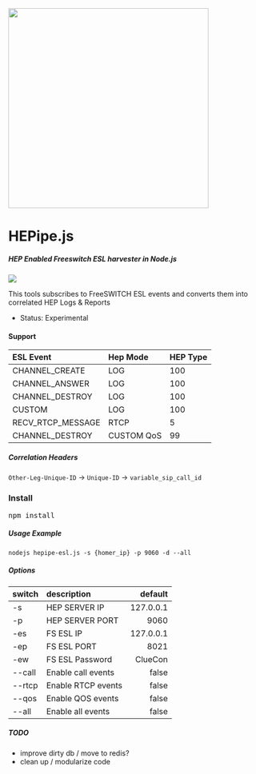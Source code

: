 <img src="https://i.imgur.com/scqdu3p.png" width="400">

# HEPipe.js
##### HEP Enabled Freeswitch ESL harvester in Node.js

<img src="http://i.imgur.com/74Gswvq.gif" />

This tools subscribes to FreeSWITCH ESL events and converts them into correlated HEP Logs & Reports

* Status: Experimental

#### Support

| ESL Event  | Hep Mode | HEP Type  |
|:--|:--|:--|
| CHANNEL_CREATE | LOG | 100 |
| CHANNEL_ANSWER | LOG | 100 |
| CHANNEL_DESTROY | LOG | 100 | 
| CUSTOM | LOG | 100 | 
| RECV_RTCP_MESSAGE | RTCP | 5 | 
| CHANNEL_DESTROY | CUSTOM QoS | 99 |

##### Correlation Headers

```Other-Leg-Unique-ID``` -> ```Unique-ID``` -> ```variable_sip_call_id```



### Install
<pre>
npm install
</pre>

##### Usage Example
```
nodejs hepipe-esl.js -s {homer_ip} -p 9060 -d --all
``` 
##### Options

| switch  | description  | default |
|:--|:--|--:|
| -s | HEP SERVER IP | 127.0.0.1 |
| -p | HEP SERVER PORT | 9060 |
| -es| FS ESL IP | 127.0.0.1 |
| -ep| FS ESL PORT | 8021 |
| -ew| FS ESL Password | ClueCon |
|--call| Enable call events| false|
|--rtcp| Enable RTCP events| false|
|--qos| Enable QOS events| false|
|--all| Enable all events| false|


##### TODO

* improve dirty db / move to redis?
* clean up / modularize code
